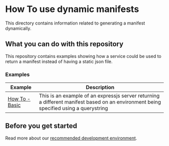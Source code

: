 # How To use dynamic manifests

This directory contains information related to generating a manifest dynamically.

## What you can do with this repository

This repository contains examples showing how a service could be used to return a manifest instead of having a static json file.

### Examples

  | Example         | Description |
|---------------------|------------------------------------
| [How To - Basic](./basic) | This is an example of an expressjs server returning a different manifest based on an environment being specified using a querystring


## Before you get started

Read more about our [recommended development environment](https://developers.openfin.co/of-docs/docs/set-up-your-dev-environment).